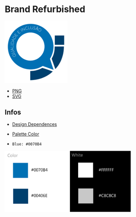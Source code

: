 # Brand Refurbished #

<img width="200" alt="brand qualidade e inclusão" src="https://github.com/deppbrazil/qualidade-inclusao/blob/master/brand/png/brand_new-04.png">


* [PNG](https://github.com/deppbrazil/qualidade-inclusao/tree/master/brand/png)
* [SVG](https://github.com/deppbrazil/qualidade-inclusao/tree/master/brand/svg)

## Infos ##

* [Design Dependences](https://www.adobe.com/br/products/illustrator.html?gclid=Cj0KCQjw6fvdBRCbARIsABGZ-vRnu7rWBiJ6AZZg5y5oOfoT3YO45o00qcf-O79Vm2W9FZWy-V0NiiMaAvcnEALw_wcB&sdid=KQPNX&mv=search&ef_id=Cj0KCQjw6fvdBRCbARIsABGZ-vRnu7rWBiJ6AZZg5y5oOfoT3YO45o00qcf-O79Vm2W9FZWy-V0NiiMaAvcnEALw_wcB:G:s&s_kwcid=AL!3085!3!227223697575!e!!g!!illustrator)

* [Palette Color](https://github.com/deppbrazil/qualidade-inclusao/blob/master/brand/dist/palette_color-06.png)
- `Blue: #0070B4` 
<img width="400" alt="palette color" src="https://github.com/deppbrazil/qualidade-inclusao/blob/master/brand/dist/palette_color-06.png">
